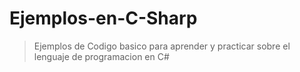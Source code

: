# Ejemplos-en-C-Sharp
> Ejemplos de Codigo basico para aprender y practicar sobre el lenguaje de programacion en C# 
